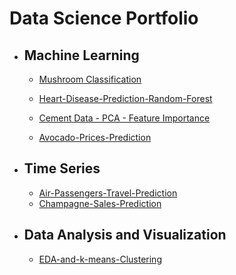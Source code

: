 # Data Science Portfolio

- ## Machine Learning
     -  <a href="https://github.com/Shailesh12Github/Mushroom-Classification---PCA">Mushroom Classification</a>
     
     - <a href='https://github.com/Shailesh12Github/Heart-Disease-Prediction-Random-Forest-'> Heart-Disease-Prediction-Random-Forest </a> 

     - <a href='https://github.com/Shailesh12Github/Cement-Data'> Cement Data - PCA - Feature Importance </a>  

     - <a href='https://github.com/Shailesh12Github/Avocado-Prices-Prediction'> Avocado-Prices-Prediction </a> 

- ## Time Series
     - <a href='https://github.com/Shailesh12Github/Air-Passengers-Travel-Prediction---Time-series'> Air-Passengers-Travel-Prediction </a>
     - <a href='https://github.com/Shailesh12Github/Champagne-Sales-Prediction---Time-Series-'> Champagne-Sales-Prediction </a>


- ## Data Analysis and Visualization
     - <a href='https://github.com/Shailesh12Github/EDA-and-k-means-Clustering'>EDA-and-k-means-Clustering</a>  











